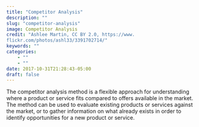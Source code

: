 ```yaml
---
title: "Competitor Analysis"
description: ""
slug: "competitor-analysis"
image: Competitor Analysis
credit: "Ashlee Martin, CC BY 2.0, https://www.flickr.com/photos/ashl33/3391702714/"
keywords: ""
categories:
    - ""
    - ""
date: 2017-10-31T21:28:43-05:00
draft: false
---
```


The competitor analysis method is a flexible approach for understanding where a product or service fits compared to offers available in the market. The method can be used to evaluate existing products or services against the market, or to gather information on what already exists in order to identify opportunities for a new product or service.
